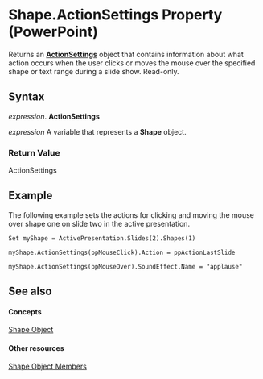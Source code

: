
# Shape.ActionSettings Property (PowerPoint)

Returns an  **[ActionSettings](8914c203-6b8d-fa80-16ad-7015595657b7.md)** object that contains information about what action occurs when the user clicks or moves the mouse over the specified shape or text range during a slide show. Read-only.


## Syntax

 _expression_. **ActionSettings**

 _expression_ A variable that represents a **Shape** object.


### Return Value

ActionSettings


## Example

The following example sets the actions for clicking and moving the mouse over shape one on slide two in the active presentation.


```
Set myShape = ActivePresentation.Slides(2).Shapes(1)

myShape.ActionSettings(ppMouseClick).Action = ppActionLastSlide

myShape.ActionSettings(ppMouseOver).SoundEffect.Name = "applause"
```


## See also


#### Concepts


[Shape Object](1da93849-99e0-827e-ced3-c6cf7f8569f3.md)
#### Other resources


[Shape Object Members](e371c375-c16a-33ef-32b7-6dcb99d3d128.md)
